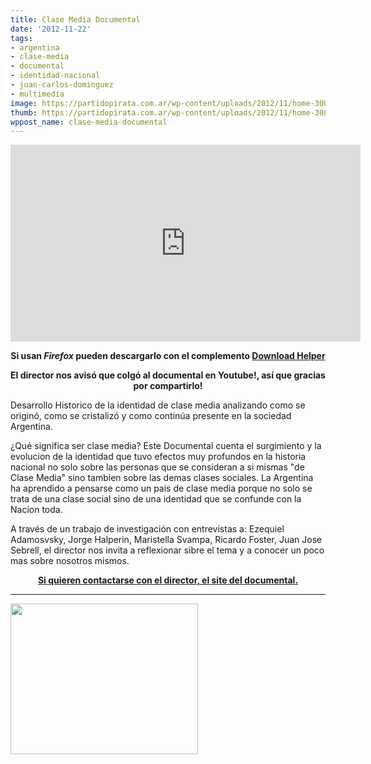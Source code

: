 ```yaml
---
title: Clase Media Documental
date: '2012-11-22'
tags:
- argentina
- clase-media
- documental
- identidad-nacional
- juan-carlos-dominguez
- multimedia
image: https://partidopirata.com.ar/wp-content/uploads/2012/11/home-300x241.png
thumb: https://partidopirata.com.ar/wp-content/uploads/2012/11/home-300x241-150x150.png
wppost_name: clase-media-documental
---
```


<center>
<iframe src="http://www.youtube.com/embed/ZJeU7zokyZo" frameborder="0" width="560" height="315"></iframe></center>
<p style="text-align: center;"><strong>Si usan <em>Firefox</em> pueden descargarlo con el complemento <a href="https://addons.mozilla.org/es/firefox/addon/video-downloadhelper/" target="_blank">Download Helper</a></strong></p>
<p style="text-align: center;"><strong>
El director nos avisó que colgó al documental en Youtube!, así que gracias por compartirlo!</strong></p>
Desarrollo Historico de la identidad de clase media analizando como se originó, como se cristalizó y como continúa presente en la sociedad Argentina.

¿Qué significa ser clase media? Este Documental cuenta el surgimiento y la evolucion de la identidad que tuvo efectos muy profundos en la historia nacional no solo sobre las personas que se consideran a si mismas "de Clase Media" sino tambien sobre las demas clases sociales. La Argentina ha aprendido a pensarse como un pais de clase media porque no solo se trata de una clase social sino de una identidad que se confunde con la Nacion toda.

A través de un trabajo de investigación con entrevistas a: Ezequiel Adamosvsky, Jorge Halperin, Maristella Svampa, Ricardo Foster, Juan Jose Sebrell, el director nos invita a reflexionar sibre el tema y a conocer un poco mas sobre nosotros mismos.
<p style="text-align: center;"><strong><a href="http://filmclasemedia.com.ar/?page_id=6" target="_blank">Si quieren contactarse con el director, el site del documental.</a></strong></p>


<hr />

<a href="https://partidopirata.com.ar/wp-content/uploads/2012/11/home-300x241.png"><img class="aligncenter size-full wp-image-7511" title="home-300x241" src="https://partidopirata.com.ar/wp-content/uploads/2012/11/home-300x241.png" alt="" width="300" height="241" /></a>
